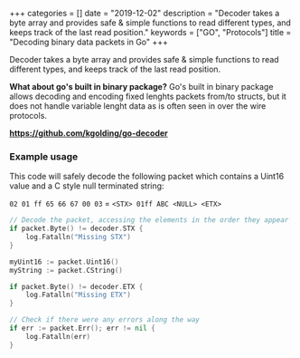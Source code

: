 +++
categories = []
date = "2019-12-02"
description = "Decoder takes a byte array and provides safe & simple functions to read different types, and keeps track of the last read position."
keywords = ["GO", "Protocols"]
title = "Decoding binary data packets in Go"
+++

Decoder takes a byte array and provides safe & simple functions to read different types, and keeps track of the last read position.

**What about go's built in binary package?** Go's built in binary package allows decoding and encoding fixed lenghts packets from/to structs, but it does not handle variable lenght data as is often seen in over the wire protocols.

**https://github.com/kgolding/go-decoder**


### Example usage

This code will safely decode the following packet which contains a Uint16 value and a C style null terminated string:

`02 01 ff 65 66 67 00 03` = `<STX> 01ff ABC <NULL> <ETX>`


``` go
// Decode the packet, accessing the elements in the order they appear
if packet.Byte() != decoder.STX {
	log.Fatalln("Missing STX")
}

myUint16 := packet.Uint16()
myString := packet.CString()

if packet.Byte() != decoder.ETX {
	log.Fatalln("Missing ETX")
}

// Check if there were any errors along the way
if err := packet.Err(); err != nil {
	log.Fatalln(err)
}
```